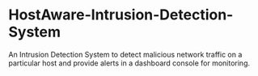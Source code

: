 # HostAware-Intrusion-Detection-System
An Intrusion Detection System to detect malicious network traffic on a particular host and provide alerts in a dashboard console for monitoring.
